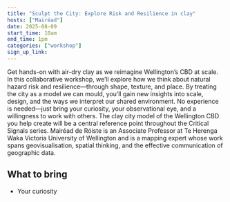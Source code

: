 ```yaml
---
title: "Sculpt the City: Explore Risk and Resilience in clay"
hosts: ["Mairéad"]
date: 2025-08-09
start_time: 10am
end_time: 1pm
categories: ["workshop"]
sign_up_link:
---
```



Get hands-on with air-dry clay as we reimagine Wellington’s CBD at scale. In this collaborative workshop, we’ll explore how we think about natural hazard risk and resilience—through shape, texture, and place.
By treating the city as a model we can mould, you’ll gain new insights into scale, design, and the ways we interpret our shared environment. No experience is needed—just bring your curiosity, your observational eye, and a willingness to work with others.
The clay city model of the Wellington CBD you help create will be a central reference point throughout the Critical Signals series.
Mairéad de Róiste is an Associate Professor at Te Herenga Waka Victoria University of Wellington and is a mapping expert whose work spans geovisualisation, spatial thinking, and the effective communication of geographic data.


## What to bring

- Your curiosity
